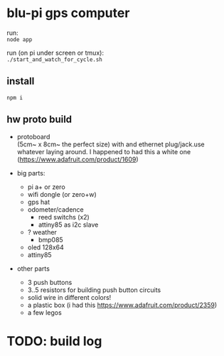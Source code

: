 # blu-pi gps computer

run:\
`node app`

run (on pi under screen or tmux):\
`./start_and_watch_for_cycle.sh`

## install

`npm i`

## hw proto build
- protoboard\
  (5cm~ x 8cm~ the perfect size) with and ethernet plug/jack.use whatever laying around. I happened to had this a white one (https://www.adafruit.com/product/1609)
- big parts:
    - pi a+ or zero
    - wifi dongle (or zero+w)
    - gps hat
    - odometer/cadence
        - reed switchs (x2)
        - attiny85 as i2c slave
    - ? weather
        - bmp085
    - oled 128x64
    - attiny85
 
 - other parts
    - 3 push buttons
    - 3..5 resistors for building push button circuits
    - solid wire in different colors!
    - a plastic box (i had this https://www.adafruit.com/product/2359)
    - a few legos

# TODO: build log